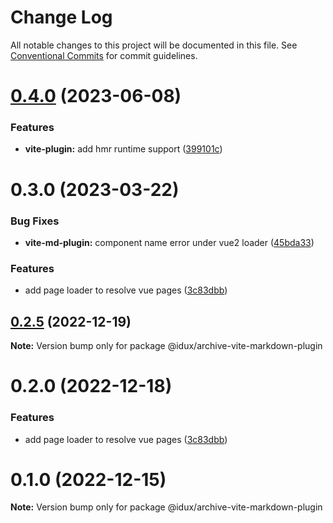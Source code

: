# Change Log

All notable changes to this project will be documented in this file.
See [Conventional Commits](https://conventionalcommits.org) for commit guidelines.

# [0.4.0](https://github.com/IDuxFE/archive/compare/v0.3.1...v0.4.0) (2023-06-08)

### Features

- **vite-plugin:** add hmr runtime support ([399101c](https://github.com/IDuxFE/archive/commit/399101c02f38b2b6f00074a65dc6dbb7483df698))

# 0.3.0 (2023-03-22)

### Bug Fixes

- **vite-md-plugin:** component name error under vue2 loader ([45bda33](https://github.com/IDuxFE/archive/commit/45bda33d5df0a47b425e7c4be14d994d76cafba5))

### Features

- add page loader to resolve vue pages ([3c83dbb](https://github.com/IDuxFE/archive/commit/3c83dbbbc3c11527fd1edc19bd4c7a1b2c4c546a))

## [0.2.5](https://github.com/IDuxFE/archive/compare/v0.2.4...v0.2.5) (2022-12-19)

**Note:** Version bump only for package @idux/archive-vite-markdown-plugin

# 0.2.0 (2022-12-18)

### Features

- add page loader to resolve vue pages ([3c83dbb](https://github.com/IDuxFE/archive/commit/3c83dbbbc3c11527fd1edc19bd4c7a1b2c4c546a))

# 0.1.0 (2022-12-15)

**Note:** Version bump only for package @idux/archive-vite-markdown-plugin
